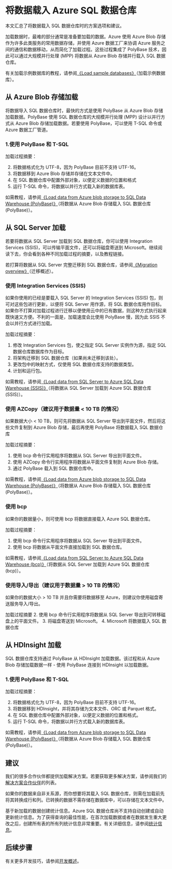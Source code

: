 <!-- Remove import/export, solution-partners -->
<properties
   pageTitle="将数据载入 Azure SQL 数据仓库 | Azure"
   description="了解将数据载入 SQL 数据仓库的常见方案。这些常见方案包括使用 PolyBase、Azure Blob 存储、平面文件以及磁盘寄送。也可使用第三方工具。"
   services="sql-data-warehouse"
   documentationCenter="NA"
   authors="lodipalm"
   manager="barbkess"
   editor=""/>

<tags
   ms.service="sql-data-warehouse"
   ms.date="07/12/2016"
   wacn.date="08/15/2016"/>

# 将数据载入 Azure SQL 数据仓库

本文汇总了将数据载入 SQL 数据仓库时的方案选项和建议。

加载数据时，最难的部分通常是准备要加载的数据。Azure 使用 Azure Blob 存储作为许多此类服务的常用数据存储，并使用 Azure 数据工厂来协调 Azure 服务之间的通信和数据移动，从而简化了加载过程。这些过程集成了 PolyBase 技术，因此可以通过大规模并行处理 (MPP) 将数据从 Azure Blob 存储并行载入 SQL 数据仓库。

有关加载示例数据库的教程，请参阅[《Load sample databases》][]（加载示例数据库）。

## 从 Azure Blob 存储加载
将数据导入 SQL 数据仓库时，最快的方式是使用 PolyBase 从 Azure Blob 存储加载数据。PolyBase 使用 SQL 数据仓库的大规模并行处理 (MPP) 设计以并行方式从 Azure Blob 存储加载数据。若要使用 PolyBase，可以使用 T-SQL 命令或 Azure 数据工厂管道。

### 1\.使用 PolyBase 和 T-SQL

加载过程摘要：

2. 将数据格式化为 UTF-8，因为 PolyBase 目前不支持 UTF-16。
2. 将数据移到 Azure Blob 存储并存储在文本文件中。
3. 在 SQL 数据仓库中配置外部对象，以便定义数据的位置和格式
4. 运行 T-SQL 命令，将数据以并行方式载入新的数据库表。

<!-- 5. Schedule and run a loading job. --> 

如需教程，请参阅[《Load data from Azure blob storage to SQL Data Warehouse (PolyBase)》][]（将数据从 Azure Blob 存储载入 SQL 数据仓库 (PolyBase)）。

## 从 SQL Server 加载
若要将数据从 SQL Server 加载到 SQL 数据仓库，你可以使用 Integration Services (SSIS)，可以传输平面文件，还可以将磁盘寄送到 Microsoft。继续阅读下去，你会看到各种不同加载过程的摘要，以及教程链接。

若打算将数据从 SQL Server 完整迁移到 SQL 数据仓库，请参阅[《Migration overview》][]（迁移概述）。

### 使用 Integration Services (SSIS)
如果你使用的已经是要载入 SQL Server 的 Integration Services (SSIS) 包，则可对这些包进行更新，以便将 SQL Server 用作源，将 SQL 数据仓库用作目标。如果你不打算对加载过程进行迁移以便使用云中的已有数据，则这种方式执行起来既快速又方便。不利的一面是，加载速度会比使用 PolyBase 慢，因为此 SSIS 不会以并行方式进行加载。

加载过程摘要：

1. 修改 Integration Services 包，使之指定 SQL Server 实例作为源，指定 SQL 数据仓库数据库作为目标。
2. 将架构迁移到 SQL 数据仓库（如果尚未迁移到该处）。
3. 更改包中的映射方式，仅使用 SQL 数据仓库支持的数据类型。
3. 计划和运行包。

如需教程，请参阅[《Load data from SQL Server to Azure SQL Data Warehouse (SSIS)》][]（将数据从 SQL Server 加载到 Azure SQL 数据仓库 (SSIS)）。

### 使用 AZCopy（建议用于数据量 < 10 TB 的情况）
如果数据大小 < 10 TB，则可先将数据从 SQL Server 导出到平面文件，然后将这些文件复制到 Azure Blob 存储，最后再使用 PolyBase 将数据载入 SQL 数据仓库

加载过程摘要：

1. 使用 bcp 命令行实用程序将数据从 SQL Server 导出到平面文件。
2. 使用 AZCopy 命令行实用程序将数据从平面文件复制到 Azure Blob 存储。
3. 通过 PolyBase 载入到 SQL 数据仓库中。

如需教程，请参阅[《Load data from Azure blob storage to SQL Data Warehouse (PolyBase)》][]（将数据从 Azure Blob 存储载入 SQL 数据仓库 (PolyBase)）。

### 使用 bcp
如果你的数据量小，则可使用 bcp 将数据直接载入 Azure SQL 数据仓库。

加载过程摘要：
1. 使用 bcp 命令行实用程序将数据从 SQL Server 导出到平面文件。
2. 使用 bcp 将数据从平面文件直接加载到 SQL 数据仓库。

如需教程，请参阅[《Load data from SQL Server to Azure SQL Data Warehouse (bcp)》][]（将数据从 SQL Server 加载到 Azure SQL 数据仓库 (bcp)）。


### 使用导入/导出（建议用于数据量 > 10 TB 的情况）
如果你的数据大小 > 10 TB 并且你需要将数据移至 Azure，则建议你使用磁盘寄送服务导入/导出。

加载过程摘要
2. 使用 bcp 命令行实用程序将数据从 SQL Server 导出到可转移磁盘上的平面文件。
3. 将磁盘寄送到 Microsoft。
4. Microsoft 将数据载入 SQL 数据仓库

## 从 HDInsight 加载
SQL 数据仓库支持通过 PolyBase 从 HDInsight 加载数据。该过程和从 Azure Blob 存储加载数据一样 - 使用 PolyBase 连接到 HDInsight 以加载数据。

### 1\.使用 PolyBase 和 T-SQL

加载过程摘要：

2. 将数据格式化为 UTF-8，因为 PolyBase 目前不支持 UTF-16。
2. 将数据移到 HDInsight，并将其存储为文本文件、ORC 或 Parquet 格式。
3. 在 SQL 数据仓库中配置外部对象，以便定义数据的位置和格式。
4. 运行 T-SQL 命令，将数据以并行方式载入新的数据库表。

如需教程，请参阅[《Load data from Azure blob storage to SQL Data Warehouse (PolyBase)》][]（将数据从 Azure Blob 存储载入 SQL 数据仓库 (PolyBase)）。

## 建议

我们的很多合作伙伴都提供加载解决方案。若要获取更多解决方案，请参阅我们的[解决方案合作伙伴][]的列表。

如果你的数据来自非关系源，而你想要将其载入 SQL 数据仓库，则需在加载前先将其转换成行和列。已转换的数据不需存储在数据库中，可以存储在文本文件中。

基于新加载的数据创建统计信息。Azure SQL 数据仓库尚不支持自动创建或自动更新统计信息。为了获得查询的最佳性能，在首次加载数据或者在数据发生重大更改之后，创建所有表的所有列统计信息非常重要。有关详细信息，请参阅[统计信息][]。


## 后续步骤
有关更多开发技巧，请参阅[开发概述][]。

<!--Image references-->

<!--Article references-->
[《Load data from Azure blob storage to SQL Data Warehouse (PolyBase)》]: /documentation/articles/sql-data-warehouse-load-from-azure-blob-storage-with-polybase/
[《Load data from Azure blob storage to SQL Data Warehouse (Azure Data Factory)》]: /documentation/articles/sql-data-warehouse-load-from-azure-blob-storage-with-data-factory/
[《Load data from SQL Server to Azure SQL Data Warehouse (SSIS)》]: /documentation/articles/sql-data-warehouse-load-from-sql-server-with-integration-services/
[《Load data from SQL Server to Azure SQL Data Warehouse (bcp)》]: /documentation/articles/sql-data-warehouse-load-from-sql-server-with-bcp/
[Load data from SQL Server to Azure SQL Data Warehouse (AZCopy)]: /documentation/articles/sql-data-warehouse-load-from-sql-server-with-azcopy/

[《Load sample databases》]: /documentation/articles/sql-data-warehouse-load-sample-databases/
[《Migration overview》]: /documentation/articles/sql-data-warehouse-overview-migrate/
[解决方案合作伙伴]: /documentation/articles/sql-data-warehouse-solution-partners/
[开发概述]: /documentation/articles/sql-data-warehouse-overview-develop/
[统计信息]: /documentation/articles/sql-data-warehouse-develop-statistics/

<!--MSDN references-->

<!--Other Web references-->
[导入/导出]: /documentation/articles/storage-import-export-service/

<!---HONumber=Mooncake_0808_2016-->